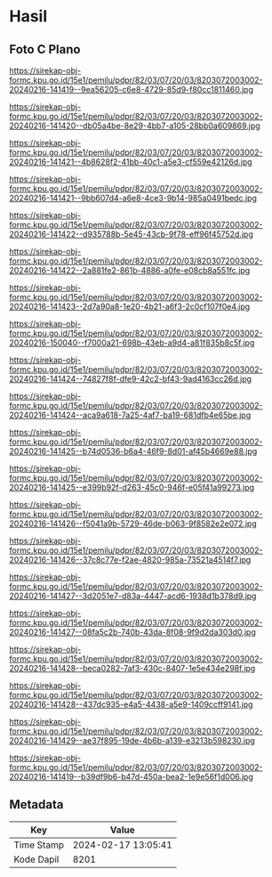 # Hasil

## Foto C Plano

https://sirekap-obj-formc.kpu.go.id/15e1/pemilu/pdpr/82/03/07/20/03/8203072003002-20240216-141419--9ea56205-c6e8-4729-85d9-f80cc1811460.jpg

https://sirekap-obj-formc.kpu.go.id/15e1/pemilu/pdpr/82/03/07/20/03/8203072003002-20240216-141420--db05a4be-8e29-4bb7-a105-28bb0a609869.jpg

https://sirekap-obj-formc.kpu.go.id/15e1/pemilu/pdpr/82/03/07/20/03/8203072003002-20240216-141421--4b8628f2-41bb-40c1-a5e3-cf559e42126d.jpg

https://sirekap-obj-formc.kpu.go.id/15e1/pemilu/pdpr/82/03/07/20/03/8203072003002-20240216-141421--9bb607d4-a6e8-4ce3-9b14-985a0491bedc.jpg

https://sirekap-obj-formc.kpu.go.id/15e1/pemilu/pdpr/82/03/07/20/03/8203072003002-20240216-141422--d935788b-5e45-43cb-9f78-eff96f45752d.jpg

https://sirekap-obj-formc.kpu.go.id/15e1/pemilu/pdpr/82/03/07/20/03/8203072003002-20240216-141422--2a881fe2-861b-4886-a0fe-e08cb8a551fc.jpg

https://sirekap-obj-formc.kpu.go.id/15e1/pemilu/pdpr/82/03/07/20/03/8203072003002-20240216-141423--2d7a90a8-1e20-4b21-a6f3-2c0cf107f0e4.jpg

https://sirekap-obj-formc.kpu.go.id/15e1/pemilu/pdpr/82/03/07/20/03/8203072003002-20240216-150040--f7000a21-698b-43eb-a9d4-a81f835b8c5f.jpg

https://sirekap-obj-formc.kpu.go.id/15e1/pemilu/pdpr/82/03/07/20/03/8203072003002-20240216-141424--74827f8f-dfe9-42c2-bf43-9ad4163cc26d.jpg

https://sirekap-obj-formc.kpu.go.id/15e1/pemilu/pdpr/82/03/07/20/03/8203072003002-20240216-141424--aca9a618-7a25-4af7-ba19-681dfb4e65be.jpg

https://sirekap-obj-formc.kpu.go.id/15e1/pemilu/pdpr/82/03/07/20/03/8203072003002-20240216-141425--b74d0536-b6a4-46f9-8d01-af45b4669e88.jpg

https://sirekap-obj-formc.kpu.go.id/15e1/pemilu/pdpr/82/03/07/20/03/8203072003002-20240216-141425--e399b92f-d263-45c0-946f-e05f41a99273.jpg

https://sirekap-obj-formc.kpu.go.id/15e1/pemilu/pdpr/82/03/07/20/03/8203072003002-20240216-141426--f5041a9b-5729-46de-b063-9f8582e2e072.jpg

https://sirekap-obj-formc.kpu.go.id/15e1/pemilu/pdpr/82/03/07/20/03/8203072003002-20240216-141426--37c8c77e-f2ae-4820-985a-73521a4514f7.jpg

https://sirekap-obj-formc.kpu.go.id/15e1/pemilu/pdpr/82/03/07/20/03/8203072003002-20240216-141427--3d2051e7-d83a-4447-acd6-1938d1b378d9.jpg

https://sirekap-obj-formc.kpu.go.id/15e1/pemilu/pdpr/82/03/07/20/03/8203072003002-20240216-141427--08fa5c2b-740b-43da-8f08-9f9d2da303d0.jpg

https://sirekap-obj-formc.kpu.go.id/15e1/pemilu/pdpr/82/03/07/20/03/8203072003002-20240216-141428--beca0282-7af3-430c-8407-1e5e434e298f.jpg

https://sirekap-obj-formc.kpu.go.id/15e1/pemilu/pdpr/82/03/07/20/03/8203072003002-20240216-141428--437dc935-e4a5-4438-a5e9-1409ccff9141.jpg

https://sirekap-obj-formc.kpu.go.id/15e1/pemilu/pdpr/82/03/07/20/03/8203072003002-20240216-141429--ae37f895-19de-4b6b-a139-e3213b598230.jpg

https://sirekap-obj-formc.kpu.go.id/15e1/pemilu/pdpr/82/03/07/20/03/8203072003002-20240216-141419--b39df9b6-b47d-450a-bea2-1e9e56f1d006.jpg


## Metadata

| Key        | Value               |
| ---------- | ------------------- |
| Time Stamp | 2024-02-17 13:05:41 |
| Kode Dapil | 8201                |



